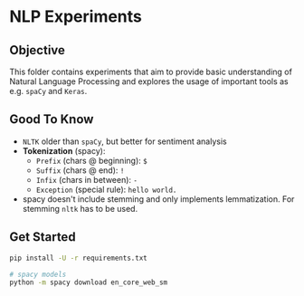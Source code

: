 # NLP Experiments

## Objective

This folder contains experiments that aim to provide basic understanding of Natural Language Processing and explores the usage of important tools as e.g. `spaCy` and `Keras`.

## Good To Know

- `NLTK` older than `spaCy`, but better for sentiment analysis
- **Tokenization** (spacy):
  - `Prefix` (chars @ beginning): `$`
  - `Suffix` (chars @ end): `!`
  - `Infix` (chars in between): `-`
  - `Exception` (special rule): `hello world.`
- spacy doesn't include stemming and only implements lemmatization. For stemming `nltk` has to be used.

## Get Started

```bash
pip install -U -r requirements.txt

# spacy models
python -m spacy download en_core_web_sm
```
